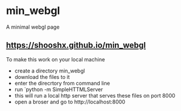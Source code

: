 # min_webgl
A minimal webgl page

## https://shooshx.github.io/min_webgl

To make this work on your local machine
- create a directory min_webgl
- download the files to it
- enter the direcrtory from command line
- run `python -m SimpleHTTMLServer  
 - this will run a local http server that serves these files on port 8000
- open a broser and go to http://localhost:8000


